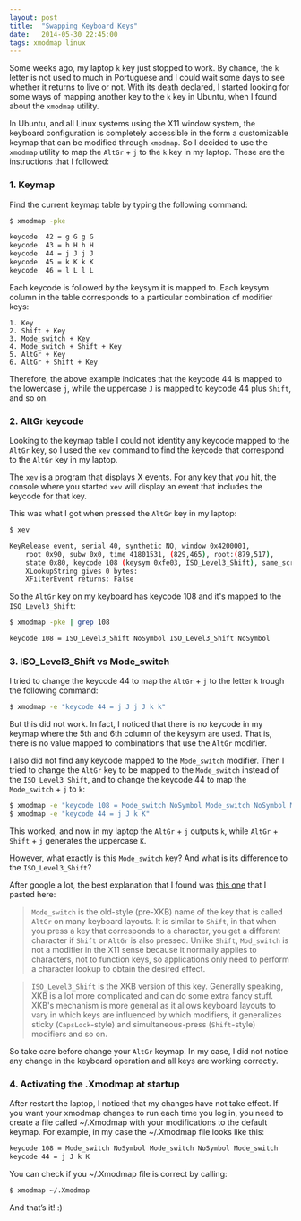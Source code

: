 ```yaml
---
layout: post
title:  "Swapping Keyboard Keys"
date:   2014-05-30 22:45:00
tags: xmodmap linux
---
```


Some weeks ago, my laptop `k` key just stopped to work. By chance, the `k` letter is not used to much in Portuguese and I could wait some days to see whether it returns to live or not. With its death declared, I started looking for some ways of mapping another key to the `k` key in Ubuntu, when I found about the `xmodmap` utility.

<!--more-->

In Ubuntu, and all Linux systems using the X11 window system, the keyboard configuration is completely accessible in the form a customizable keymap that can be modified through `xmodmap`. So I decided to use the `xmodmap` utility to map the `AltGr` + `j` to the `k` key in my laptop. These are the instructions that I followed:

### 1. Keymap

Find the current keymap table by typing the following command:

``` bash
$ xmodmap -pke

keycode  42 = g G g G
keycode  43 = h H h H
keycode  44 = j J j J
keycode  45 = k K k K
keycode  46 = l L l L

```
Each keycode is followed by the keysym it is mapped to. Each keysym column in the table corresponds to a particular combination of modifier keys:

```
1. Key
2. Shift + Key
3. Mode_switch + Key
4. Mode_switch + Shift + Key
5. AltGr + Key
6. AltGr + Shift + Key
```

Therefore, the above example indicates that the keycode 44 is mapped to the lowercase `j`, while the uppercase `J` is mapped to keycode 44 plus `Shift`, and so on.


### 2. AltGr keycode

Looking to the keymap table I could not identity any keycode mapped to the `AltGr` key, so I used the `xev` command to find the keycode that correspond to the `AltGr` key in my laptop.

The `xev` is a program that displays X events. For any key that you hit, the console where you started `xev` will display an event that includes the keycode for that key.

This was what I got when pressed the `AltGr` key in my laptop:

``` bash
$ xev

KeyRelease event, serial 40, synthetic NO, window 0x4200001,
    root 0x90, subw 0x0, time 41801531, (829,465), root:(879,517),
    state 0x80, keycode 108 (keysym 0xfe03, ISO_Level3_Shift), same_screen YES,
    XLookupString gives 0 bytes: 
    XFilterEvent returns: False
```
So the `AltGr` key on my keyboard has keycode 108 and it's mapped to the `ISO_Level3_Shift`:

``` bash
$ xmodmap -pke | grep 108

keycode 108 = ISO_Level3_Shift NoSymbol ISO_Level3_Shift NoSymbol
```

### 3. ISO\_Level3\_Shift vs Mode_switch

I tried to change the keycode 44 to map the `AltGr` + `j` to the letter `k` trough the following command:

``` bash
$ xmodmap -e "keycode 44 = j J j J k k"
```

But this did not work. In fact, I noticed that there is no keycode in my keymap where the 5th and 6th column of the keysym are used. That is, there is no value mapped to combinations that use the `AltGr` modifier.

I also did not find any keycode mapped to the `Mode_switch` modifier. Then I tried to change the `AltGr` key to be mapped to the `Mode_switch` instead of the `ISO_Level3_Shift`, and to change the keycode 44 to map the `Mode_switch` + `j` to `k`:

``` bash
$ xmodmap -e "keycode 108 = Mode_switch NoSymbol Mode_switch NoSymbol Mode_switch"
$ xmodmap -e "keycode 44 = j J k K"
```

This worked, and now in my laptop the `AltGr` + `j` outputs `k`, while `AltGr` + `Shift` + `j` generates the uppercase `K`.

However, what exactly is this `Mode_switch` key? And what is its difference to the `ISO_Level3_Shift`?

After google a lot, the best explanation that I found was [this one](http://unix.stackexchange.com/questions/55076/what-is-the-mode-switch-modifier-for) that I pasted here:

> `Mode_switch` is the old-style (pre-XKB) name of the key that is called `AltGr` on many keyboard layouts. It is similar to `Shift`, in that when you press a key that corresponds to a character, you get a different character if `Shift` or `AltGr` is also pressed. Unlike `Shift`, `Mod_switch` is not a modifier in the X11 sense because it normally applies to characters, not to function keys, so applications only need to perform a character lookup to obtain the desired effect.

> `ISO_Level3_Shift` is the XKB version of this key. Generally speaking, XKB is a lot more complicated and can do some extra fancy stuff. XKB's mechanism is more general as it allows keyboard layouts to vary in which keys are influenced by which modifiers, it generalizes sticky (`CapsLock`-style) and simultaneous-press (`Shift`-style) modifiers and so on.

So take care before change your `AltGr` keymap. In my case, I did not notice any change in the keyboard operation and all keys are working correctly.


### 4. Activating the .Xmodmap at startup

After restart the laptop, I noticed that my changes have not take effect. If you want your xmodmap changes to run each time you log in, you need to create a file called ~/.Xmodmap with your modifications to the default keymap. For example, in my case the ~/.Xmodmap file looks like this:

``` bash
keycode 108 = Mode_switch NoSymbol Mode_switch NoSymbol Mode_switch
keycode 44 = j J k K
```

You can check if you ~/.Xmodmap file is correct by calling:

``` bash
$ xmodmap ~/.Xmodmap
```

And that’s it! :)

